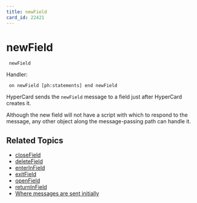 ```yaml
---
title: newField
card_id: 22421
---
```


# newField

<code><pre>
newField
</pre></code>

Handler:

<code><pre>
on newField
  [ph:statements]
end newField
</pre></code>

HyperCard sends the <code>newField</code> message to a field just after HyperCard creates it. 

Although the new field will not have a script with which to respond to the message, any other object along the message-passing path can handle it. 


## Related Topics

* [closeField](/HyperTalkReference/systemmessages/closeField)
* [deleteField](/HyperTalkReference/systemmessages/deleteField)
* [enterInField](/HyperTalkReference/commands/enterInField)
* [exitField](/HyperTalkReference/systemmessages/exitField)
* [openField](/HyperTalkReference/systemmessages/openField)
* [returnInField](/HyperTalkReference/commands/returnInField)
* [Where messages are sent initially](/HyperTalkReference/systemmessages/Where-messages-are-sent-initially)
